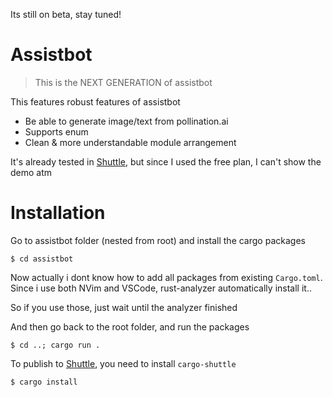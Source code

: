 Its still on beta, stay tuned!

# Assistbot

> This is the NEXT GENERATION of assistbot

This features robust features of assistbot

- Be able to generate image/text from pollination.ai
- Supports enum
- Clean & more understandable module arrangement

It's already tested in [Shuttle](https://shuttle.dev), but since I used the free plan, I can't show the demo atm

# Installation
Go to assistbot folder (nested from root) and install the cargo packages

```shell
$ cd assistbot
```

Now actually i dont know how to add all packages from existing `Cargo.toml`. Since i use both NVim and VSCode, rust-analyzer automatically install it.. 

So if you use those, just wait until the analyzer finished

And then go back to the root folder, and run the packages

```shell
$ cd ..; cargo run .
```

To publish to [Shuttle](https://shuttle.dev), you need to install `cargo-shuttle`

```shell
$ cargo install
```